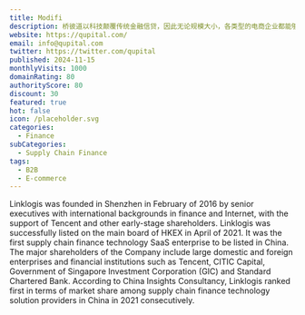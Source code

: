 ```yaml
---
title: Modifi
description: 桥彼道以科技颠覆传统金融信贷，因此无论规模大小，各类型的电商企业都能够从桥彼道获得融资解决方案。
website: https://qupital.com/
email: info@qupital.com
twitter: https://twitter.com/qupital
published: 2024-11-15
monthlyVisits: 1000
domainRating: 80
authorityScore: 80
discount: 30
featured: true
hot: false
icon: /placeholder.svg
categories: 
  - Finance
subCategories: 
  - Supply Chain Finance
tags:
  - B2B
  - E-commerce
---
```


Linklogis was founded in Shenzhen in February of 2016 by senior executives with international backgrounds in finance and Internet, with the support of Tencent and other early-stage shareholders. Linklogis was successfully listed on the main board of HKEX in April of 2021. It was the first supply chain finance technology SaaS enterprise to be listed in China. The major shareholders of the Company include large domestic and foreign enterprises and financial institutions such as Tencent, CITIC Capital, Government of Singapore Investment Corporation (GIC) and Standard Chartered Bank. According to China Insights Consultancy, Linklogis ranked first in terms of market share among supply chain finance technology solution providers in China in 2021 consecutively.
